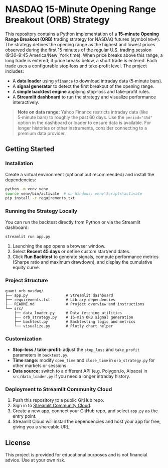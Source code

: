 # NASDAQ 15-Minute Opening Range Breakout (ORB) Strategy

This repository contains a Python implementation of a **15‑minute Opening Range Breakout (ORB)** trading strategy for NASDAQ futures (symbol `NQ=F`).  The strategy defines the opening range as the highest and lowest prices observed during the first 15 minutes of the regular U.S. trading session (9:30–9:45 America/New_York time).  When price breaks above this range, a long trade is entered; if price breaks below, a short trade is entered.  Each trade uses a configurable stop‑loss and take‑profit level.  The project includes:

* A **data loader** using `yfinance` to download intraday data (5‑minute bars).
* A **signal generator** to detect the first breakout of the opening range.
* A **simple backtest engine** applying stop‑loss and take‑profit rules.
* A **Streamlit dashboard** to run the strategy and visualize performance interactively.

> **Note on data range:** Yahoo Finance restricts intraday data (like 5‑minute bars) to roughly the past 60 days.  Use the `period="45d"` option in the dashboard or loader to ensure data is available.  For longer histories or other instruments, consider connecting to a premium data provider.

## Getting Started

### Installation

Create a virtual environment (optional but recommended) and install the dependencies:

```bash
python -m venv venv
source venv/bin/activate  # on Windows: venv\Scripts\activate
pip install -r requirements.txt
```

### Running the Strategy Locally

You can run the backtest directly from Python or via the Streamlit dashboard:

```bash
streamlit run app.py
```

1. Launching the app opens a browser window.
2. Select **Recent 45 days** or define custom start/end dates.
3. Click **Run Backtest** to generate signals, compute performance metrics (Sharpe ratio and maximum drawdown), and display the cumulative equity curve.

### Project Structure

```
quant_orb_nasdaq/
├── app.py                 # Streamlit dashboard
├── requirements.txt       # Library dependencies
├── README.md              # Project overview and instructions
└── src/
    ├── data_loader.py     # Data fetching utilities
    ├── orb_strategy.py    # 15‑min ORB signal generation
    ├── backtest.py        # Backtesting logic and metrics
    └── visualize.py       # Plotly chart helper
```

### Customization

* **Stop‑loss / take‑profit:** adjust the `stop_loss` and `take_profit` parameters in `backtest.py`.
* **Time range:** modify `open_time` and `close_time` in `orb_strategy.py` for other markets or sessions.
* **Data source:** switch to a different API (e.g. Polygon.io, Alpaca) in `src/data_loader.py` if you need a longer intraday history.

### Deployment to Streamlit Community Cloud

1. Push this repository to a public GitHub repo.
2. Sign in to [Streamlit Community Cloud](https://streamlit.io/cloud).
3. Create a new app, connect your GitHub repo, and select `app.py` as the entry point.
4. Streamlit Cloud will install the dependencies and host your app for free, giving you a shareable URL.

## License

This project is provided for educational purposes and is not financial advice.  Use at your own risk.
